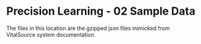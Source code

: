 # Precision Learning - 02 Sample Data

The files in this location are the gzipped json files mimicked from VitalSource system documentation. 


	
	

